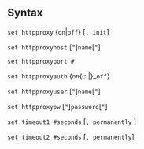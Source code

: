 ## Syntax

`set httpproxy` {`on`|`off`} \[`, init`\]

`set httpproxyhost` \[`"`\]`name`\[`"`\]

`set httpproxyport #`

`set httpproxyauth` {`on`<span
options="|">{c \|}_`off`}

`set httpproxyuser` \[`"`\]`name`\[`"`\]

`set httpproxypw` \[`"`\]`password`\[`"`\]

`set timeout1 #seconds` \[`, permanently` \]

`set timeout2 #seconds` \[`, permanently`\]
